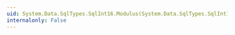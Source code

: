 ```yaml
---
uid: System.Data.SqlTypes.SqlInt16.Modulus(System.Data.SqlTypes.SqlInt16,System.Data.SqlTypes.SqlInt16)
internalonly: False
---
```

